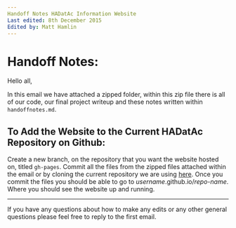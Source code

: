 ```yaml
---
Handoff Notes HADatAc Information Website
Last edited: 8th December 2015
Edited by: Matt Hamlin
---
```


# Handoff Notes:

Hello all,

In this email we have attached a zipped folder, within this zip file there is all of our code, our final project writeup and these notes written within `handoffnotes.md`. 

## To Add the Website to the Current HADatAc Repository on Github:

Create a new branch, on the repository that you want the website hosted on, titled `gh-pages`. Commit all the files from the zipped files attached within the email or by cloning the current repository we are using [here](https://github.com/peiliangz/Capstone-2015). Once you commit the files you should be able to go to *username*.github.io/*repo-name*. Where you should see the website up and running.

---------

If you have any questions about how to make any edits or any other general questions please feel free to reply to the first email. 